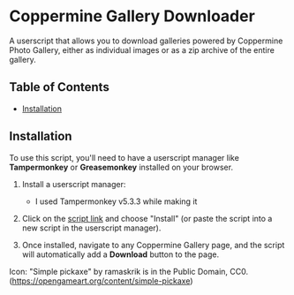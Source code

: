 # Coppermine Gallery Downloader

A userscript that allows you to download galleries powered by Coppermine Photo Gallery, either as individual images or as a zip archive of the entire gallery.

## Table of Contents
- [Installation](#installation)


## Installation

To use this script, you'll need to have a userscript manager like **Tampermonkey** or **Greasemonkey** installed on your browser.

1. Install a userscript manager:
   - I used Tampermonkey v5.3.3 while making it

2. Click on the [script link](https://github.com/xanthisafk/coppermine-gallery-downloader) and choose "Install" (or paste the script into a new script in the userscript manager).

3. Once installed, navigate to any Coppermine Gallery page, and the script will automatically add a **Download** button to the page.


Icon: "Simple pickaxe" by ramaskrik is in the Public Domain, CC0. (https://opengameart.org/content/simple-pickaxe)
